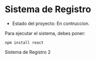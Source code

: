 <h1> Sistema de Registro</h1>

- Estado del proyecto: En contruccion.

Para ejecutar el sistema, debes poner:

```npm install react```

Sistema de Registro 2
